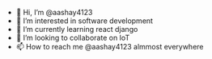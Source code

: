 - 👋 Hi, I’m @aashay4123
- 👀 I’m interested in software development
- 🌱 I’m currently learning react django
- 💞️ I’m looking to collaborate on IoT
- 📫 How to reach me @aashay4123 almmost everywhere


